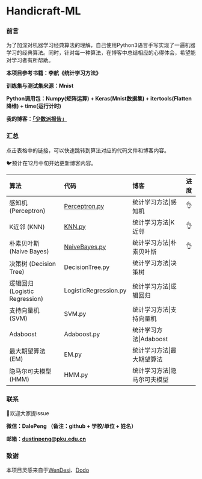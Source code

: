 # Handicraft-ML
### 前言

为了加深对机器学习经典算法的理解，自己使用Python3语言手写实现了一遍机器学习的经典算法。同时，针对每一种算法，在博客中总结相应的心得体会，希望能对学习者有所帮助。

**本项目参考书籍：李航《统计学习方法》**

**训练集与测试集来源：Mnist**

**Python调用包：Numpy(矩阵运算) + Keras(Mnist数据集) + itertools(Flatten降维) + time(运行计时)**

**我的博客：[「少数派报告」](http://www.timegarage.works)**



### 汇总

点击表格中的链接，可以快速跳转到算法对应的代码文件和博客内容。

🐦预计在12月中旬开始更新博客内容。

| 算法                           | 代码                                        | 博客                         | 进度 |
| :----------------------------- | :------------------------------------------ | :--------------------------- | :--: |
| 感知机 (Perceptron)            | [Perceptron.py](./Perceptron/Perceptron.py) | 统计学习方法\|感知机         |  👌   |
| K近邻 (KNN)                    | [KNN.py](./KNN/KNN.py)                      | 统计学习方法\|K近邻          |  👌   |
| 朴素贝叶斯 (Naive Bayes)       | [NaiveBayes.py](./NaiveBayes/NaiveBayes.py) | 统计学习方法\|朴素贝叶斯     |  👌   |
| 决策树 (Decision Tree)         | DecisionTree.py                             | 统计学习方法\|决策树         |      |
| 逻辑回归 (Logistic Regression) | LogisticRegression.py                       | 统计学习方法\|逻辑回归       |      |
| 支持向量机 (SVM)               | SVM.py                                      | 统计学习方法\|支持向量机     |      |
| Adaboost                       | Adaboost.py                                 | 统计学习方法\|Adaboost       |      |
| 最大期望算法 (EM)              | EM.py                                       | 统计学习方法\|最大期望算法   |      |
| 隐马尔可夫模型 (HMM)           | HMM.py                                      | 统计学习方法\|隐马尔可夫模型 |      |



### 联系

👏欢迎大家提issue

**微信：DalePeng （备注：github + 学校/单位 + 姓名）**

**邮箱：dustinpeng@pku.edu.cn**



### 致谢

本项目灵感来自于[WenDesi](https://github.com/WenDesi)、[Dodo](https://github.com/Dod-o)